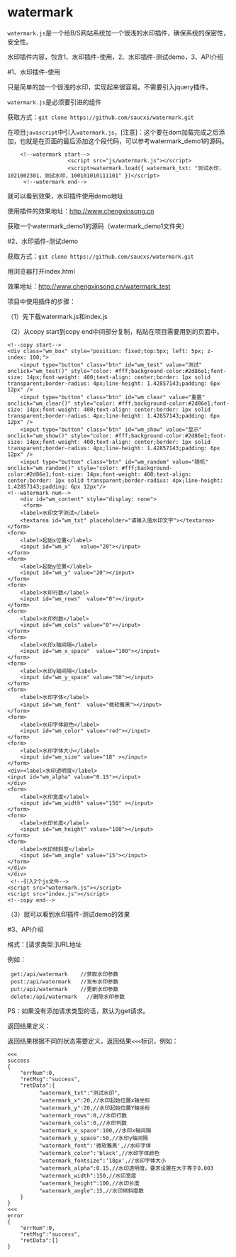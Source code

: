 # watermark

`watermark.js`是一个给B/S网站系统加一个很浅的水印插件，确保系统的保密性，安全性。

水印插件内容，包含1、水印插件-使用，2、水印插件-测试demo，3、API介绍

#1、水印插件-使用

只是简单的加一个很浅的水印，实现起来很容易。不需要引入jquery插件。

`watermark.js`是必须要引进的组件

获取方式：`git clone https://github.com/saucxs/watermark.git`

在项目`javascript`中引入`watermark.js`，[注意]：这个要在dom加载完成之后添加，也就是在页面的最后添加这个段代码，可以参考watermark_demo1的源码。

        <!--watermark start-->
        		       <script src="js/watermark.js"></script>
        		       <script>watermark.load({ watermark_txt: "测试水印，1021002301，测试水印，100101010111101" })</script>
         <!--watermark end-->

就可以看到效果，水印插件使用demo地址

使用插件的效果地址：http://www.chengxinsong.cn

获取一个watermark_demo1的源码（watermark_demo1文件夹）

#2、水印插件-测试demo

获取方式：`git clone https://github.com/saucxs/watermark.git`

用浏览器打开index.html

效果地址：http://www.chengxinsong.cn/watermark_test

项目中使用插件的步骤：

（1）先下载watermark.js和index.js

（2）从copy start到copy end中间部分复制，粘贴在项目需要用到的页面中。

    <!--copy start-->
    <div class="wm_box" style="position: fixed;top:5px; left: 5px; z-index: 100;">
        <input type="button" class="btn" id="wm_test" value="测试" onclick="wm_test()" style="color: #fff;background-color:#2d86e1;font-size: 14px;font-weight: 400;text-align: center;border: 1px solid transparent;border-radius: 4px;line-height: 1.42857143;padding: 6px 12px" />
        <input type="button" class="btn" id="wm_clear" value="重置" onclick="wm_clear()" style="color: #fff;background-color:#2d86e1;font-size: 14px;font-weight: 400;text-align: center;border: 1px solid transparent;border-radius: 4px;line-height: 1.42857143;padding: 6px 12px" />
        <input type="button" class="btn" id="wm_show" value="显示" onclick="wm_show()" style="color: #fff;background-color:#2d86e1;font-size: 14px;font-weight: 400;text-align: center;border: 1px solid transparent;border-radius: 4px;line-height: 1.42857143;padding: 6px 12px" />
        <input type="button" class="btn" id="wm_random" value="随机" onclick="wm_random()" style="color: #fff;background-color:#2d86e1;font-size: 14px;font-weight: 400;text-align: center;border: 1px solid transparent;border-radius: 4px;line-height: 1.42857143;padding: 6px 12px"/>
    <!--watermark num-->
        <div id="wm_content" style="display: none">
         <form>
        <label>水印文字测试</label>
        <textarea id="wm_txt" placeholder="请输入值水印文字"></textarea>
    </form>
    <form>
        <label>起始x位置</label>
        <input id="wm_x"   value="20"></input>
    </form>
    <form>
        <label>起始y位置</label>
        <input id="wm_y" value="20"></input>
    </form>
    <form>
        <label>水印行数</label>
        <input id="wm_rows"  value="0"></input>
    </form>
    <form>
        <label>水印列数</label>
        <input id="wm_cols" value="0"></input>
    </form>
    <form>
        <label>水印x轴间隔</label>
        <input id="wm_x_space"  value="100"></input>
    </form>
    <form>
        <label>水印y轴间隔</label>
        <input id="wm_y_space" value="50"></input>
    </form>
    <form>
        <label>水印字体</label>
        <input id="wm_font"  value="微软雅黑"></input>
    </form>
    <form>
        <label>水印字体颜色</label>
        <input id="wm_color" value="red"></input>
    </form>
    <form>
        <label>水印字体大小</label>
        <input id="wm_size" value="18" ></input>
    </form>
    <div><label>水印透明度</label>
    <input id="wm_alpha" value="0.15"></input>
    </div>
    <form>
        <label>水印宽度</label>
        <input id="wm_width" value="150" ></input>
    </form>
    <form>
        <label>水印长度</label>
        <input id="wm_height" value="100"></input>
    </form>
    <form>
        <label>水印倾斜度</label>
        <input id="wm_angle" value="15"></input>
    </form>
    </div>
    </div>
     <!--引入2个js文件-->
    <script src="watermark.js"></script>
    <script src="index.js"></script>
    <!--copy end-->
    
（3）就可以看到水印插件-测试demo的效果



#3、API介绍
    
 格式：[请求类型:]URL地址
 
 例如：
 
     get:/api/watermark    //获取水印参数
     post:/api/watermark   //发布水印参数
     put:/api/watermark    //更新水印参数
     delete:/api/watermark   //删除水印参数
     
 PS：如果没有添加请求类型的话，默认为get请求。
 
 返回结果定义：
 
 返回结果根据不同的状态需要定义，返回结果`<<<`标识，例如：
 
    <<<
    success
    {
        "errNum":0,
        "retMsg":"success",
        "retData":{
              "watermark_txt":"测试水印",
              "watermark_x":20,//水印起始位置x轴坐标
              "watermark_y":20,//水印起始位置Y轴坐标
              "watermark_rows":0,//水印行数
              "watermark_cols":0,//水印列数
              "watermark_x_space":100,//水印x轴间隔
              "watermark_y_space":50,//水印y轴间隔
              "watermark_font":'微软雅黑',//水印字体
              "watermark_color":'black',//水印字体颜色
              "watermark_fontsize":'18px',//水印字体大小
              "watermark_alpha":0.15,//水印透明度，要求设置在大于等于0.003
              "watermark_width":150,//水印宽度
              "watermark_height":100,//水印长度
              "watermark_angle":15,//水印倾斜度数
        }
    }
    <<<
    error
    {
        "errNum":0,
        "retMsg":"success",
        "retData":[]
    }
